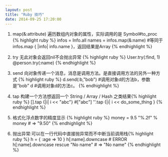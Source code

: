 ```yaml
---
layout: post
title: "Ruby 技巧"
date: 2014-09-25 17:20:00
---
```


1. map(&:attribute) 遍历数组内对象的属性，实际调用的是 Symbol#to_proc {% highlight ruby %}
infos = Info.all
names = infos.map(&:name)   #等同于infos.map { |info| info.name }，返回结果是Array
{% endhighlight %}

2. try 无此对象会返回nil不会抛出异常 {% highlight ruby %}
User.try(:find, 1)
@person.try(:name)
{% endhighlight %}

3. send 向对象传递一个消息，消息是调用方法。是直接调用方法的另外一种方式  {% highlight ruby %}
d.send(:b,"bob")  #调用对象d的方法b，参数是"bob"
d   #调用对象d的方法c。
{% endhighlight %}  

4. tap 构建一个方法想返回一个 String / Array / Hash 之类结果{% highlight ruby %}
[].tap {|i| i << "abc"}   #["abc"]
''.tap {|i| i << do_some_thing }
{% endhighlight %}

5. 格式化浮点数字的精度显示 {% highlight ruby %}
money = 9.5
"%.2f" % money # => "9.50"
{% endhighlight %}

6. 抛出异常:可以在一行代码中直接抛异常而不中断当前调用栈{% highlight ruby %}
h = { :age => 10 }
h[:name].downcase # ERROR
h[:name].downcase rescue "No name" # => "No name"
{% endhighlight %}

